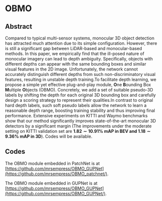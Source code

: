# OBMO

## Abstract
Compared to typical multi-sensor systems, monocular 3D object detection has attracted much attention due to its simple configuration. However, there is still a significant gap between LiDAR-based and monocular-based methods. In this paper, we empirically find that the ill-posed nature of monocular imagery can lead to depth ambiguity. Specifically, objects with different depths can appear with the same bounding boxes and similar visual features in the 2D image. Unfortunately, the network cannot accurately distinguish different depths from such non-discriminatory visual features, resulting in unstable depth training.To facilitate depth learning, we propose a simple yet effective plug-and-play module, **O**ne **B**ounding Box **M**ultiple **O**bjects (OBMO). Concretely, we add a set of suitable pseudo-3D labels by shifting the depth for each original 3D bounding box and carefully design a scoring strategy to represent their qualities.In contrast to original hard depth labels, such soft pseudo labels allow the network to learn a reasonable depth range, boosting training stability and thus improving final performance. Extensive experiments on KITTI and Waymo benchmarks show that our method significantly improves state-of-the-art monocular 3D detectors by a significant margin (The improvements under the moderate setting on KITTI validation set are **$1.82\sim 10.91\%$ mAP in BEV and $1.18\sim 9.36\%$ mAP in 3D**). Codes will be available.

## Codes
The OBMO module embedded in PatchNet is at [https://github.com/mrsempress/OBMO_GUPNet](https://github.com/mrsempress/OBMO_patchnet/).

The OBMO module embedded in GUPNet is at [https://github.com/mrsempress/OBMO_GUPNet](https://github.com/mrsempress/OBMO_GUPNet/).

